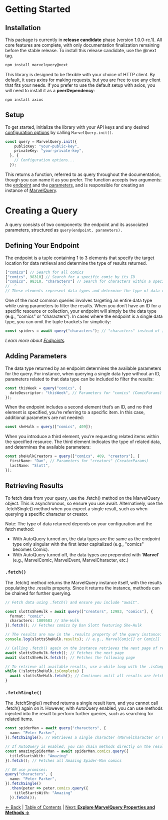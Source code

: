 # Getting Started

## Installation

This package is currently in **release candidate** phase (version 1.0.0-rc.1). All core features are complete, with only documentation finalization remaining before the stable release. To install this release candidate, use the @next tag.

```bash npm2yarn
npm install marvelquery@next
```

This library is designed to be flexible with your choice of HTTP client. By default, it uses axios for making requests, but you are free to use any client that fits your needs. If you prefer to use the default setup with axios, you will need to install it as a **peerDependency**:

```shell
npm install axios
```

## Setup

To get started, initialize the library with your API keys and any desired [configuration options](configuration.md) by calling `MarvelQuery.init()`.

```ts
const query = MarvelQuery.init({
    publicKey: "your-public-key",
    privateKey: "your-private-key",
  }, {
    // Configuration options...
  });
```

This returns a function, referred to as query throughout the documentation, though you can name it as you prefer. The function accepts two arguments: the [endpoint](endpoints.md) and the [parameters](api-parameters.md), and is responsible for creating an instance of [MarvelQuery](marvelquery.md).

# Creating a Query

A query consists of two components: the endpoint and its associated parameters, structured as `query(endpoint, parameters).`

## Defining Your Endpoint

The endpoint is a tuple containing 1 to 3 elements that specify the target location for data retrieval and determine the type of results returned.

```ts
["comics"] // Search for all comics
["comics", 98310] // Search for a specific comic by its ID
["comics", 98310, "characters"] // Search for characters within a specific comic
//  ^                     ^
// These elements represent data types and determine the type of data returned by the API.
```

One of the most common queries involves targeting an entire data type while using parameters to filter the results. When you don’t have an ID for a specific resource or collection, your endpoint will simply be the data type (e.g., “comics” or “characters”). In cases where the endpoint is a single data type, you can omit the tuple brackets for simplicity:

```ts
const spiders = await query("characters"); // "characters" instead of ["characters"]
```

*Learn more about [Endpoints](endpoints.md)*.

## Adding Parameters

The data type returned by an endpoint determines the available parameters for the query. For instance, when querying a single data type without an ID, parameters related to that data type can be included to filter the results:

```ts
const thisWeek = query("comics", {
  dateDescriptor: "thisWeek", // Parameters for "comics" (ComicParams)
});
```

When the endpoint includes a second element that’s an ID, and no third element is specified, you’re referring to a specific item. In this case, additional parameters are not needed:

```ts
const sheHulk = query(["comics", 409]);
```

When you introduce a third element, you’re requesting related items within the specified resource. The third element indicates the type of related data, and determines the available parameters:

```ts
const sheHulkCreators = query(["comics", 409, "creators"], {
  firstName: "Dan", // Parameters for "creators" (CreatorParams)
  lastName: "Slott",
});
```

## Retrieving Results

To fetch data from your query, use the .fetch() method on the MarvelQuery object. This is asynchronous, so ensure you use await. Alternatively, use the .fetchSingle() method when you expect a single result, such as when querying a specific character or creator.

Note: The type of data returned depends on your configuration and the fetch method:

- With AutoQuery turned on, the data types are the same as the endpoint type only singular with the first letter capitalized (e.g., "comics" becomes Comic).
- With AutoQuery turned off, the data types are prepended with '**Marvel**' (e.g., MarvelComic, MarvelEvent, MarvelCharacter, etc.)

### `.fetch()`

The .fetch() method returns the MarvelQuery instance itself, with the results populating the .results property. Since it returns the instance, methods can be chained for further querying.

```ts
// Fetch data using .fetch() and ensure you include "await".

const slottsSheHulk = await query(["creators", 12983, "comics"], {
  format: "comic",
  characters: 1009583 // She-Hulk
}).fetch(); // Fetches comics by Dan Slott featuring She-Hulk

// The results are now in the .results property of the query instance:
console.log(slottsSheHulk.results); // e.g., MarvelComic[] or Comic[]

// Calling .fetch() again on the instance retrieves the next page of results:
await slottsSheHulk.fetch(); // Fetches the next page
await slottsSheHulk.fetch(); // Fetches the following page

// To retrieve all available results, use a while loop with the .isComplete property:
while (!slottsSheHulk.isComplete) {
  await slottsSheHulk.fetch(); // Continues until all results are fetched
}
```

### `.fetchSingle()`

The .fetchSingle() method returns a single result item, and you cannot call .fetch() again on it. However, with AutoQuery enabled, you can use methods injected into the result to perform further queries, such as searching for related items.

```ts
const spiderMan = await query("characters", {
  name: "Peter Parker",
}).fetchSingle(); // Retrieves a single character (MarvelCharacter or Character)

// If AutoQuery is enabled, you can chain methods directly on the result:
const amazingSpiderMan = await spiderMan.comics.query({
  titleStartsWith: "Amazing"
}).fetch(); // Fetches all Amazing Spider-Man comics

// OR use promises:
query("characters", {
  name: "Peter Parker",
}).fetchSingle()
  .then(peter => peter.comics.query({
    titleStartsWith: "Amazing"
  }).fetch());
```

[← Back](../README.md) | [Table of Contents](table-of-contents.md) | [Next: **Explore MarvelQuery Properties and Methods →**](marvel-query.md)
